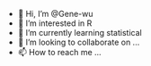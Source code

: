 - 👋 Hi, I’m @Gene-wu
- 👀 I’m interested in R
- 🌱 I’m currently learning statistical
- 💞️ I’m looking to collaborate on ...
- 📫 How to reach me ...

<!---
Gene-wu/Gene-wu is a ✨ special ✨ repository because its `README.md` (this file) appears on your GitHub profile.
You can click the Preview link to take a look at your changes.
--->
